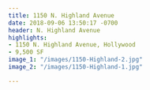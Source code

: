 ```yaml
---
title: 1150 N. Highland Avenue
date: 2018-09-06 13:50:17 -0700
header: N. Highland Avenue
highlights:
- 1150 N. Highland Avenue, Hollywood
- 9,500 SF
image_1: "/images/1150-Highland-2.jpg"
image_2: "/images/1150-Highland-1.jpg"

---
```

